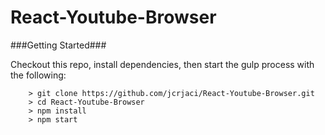 # React-Youtube-Browser

###Getting Started###

Checkout this repo, install dependencies, then start the gulp process with the following:

```
	> git clone https://github.com/jcrjaci/React-Youtube-Browser.git
	> cd React-Youtube-Browser
	> npm install
	> npm start
```

